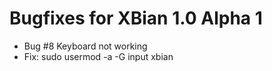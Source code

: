 Bugfixes for XBian 1.0 Alpha 1
======================================================
- Bug #8 Keyboard not working
- Fix: sudo usermod -a -G input xbian